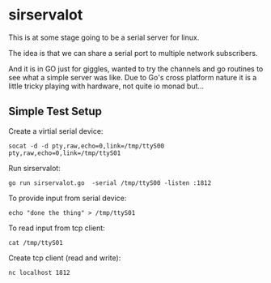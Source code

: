 # sirservalot
This is at some stage going to be a serial server for linux.

The idea is that we can share a serial port to multiple network subscribers.

And it is in GO just for giggles, wanted to try the channels and go routines to see what a simple server was like. Due to Go's cross platform nature it is a little tricky playing with hardware, not quite io monad but...

## Simple Test Setup

Create a virtial serial device:
```
socat -d -d pty,raw,echo=0,link=/tmp/ttyS00 pty,raw,echo=0,link=/tmp/ttyS01
```

Run sirservalot:
```
go run sirservalot.go  -serial /tmp/ttyS00 -listen :1812
```

To provide input from serial device:
```
echo "done the thing" > /tmp/ttyS01
```

To read input from tcp client:
```
cat /tmp/ttyS01
```

Create tcp client (read and write):
```
nc localhost 1812
```
